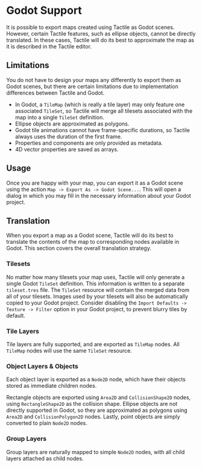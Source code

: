 # Godot Support

It is possible to export maps created using Tactile as Godot scenes.
However, certain Tactile features, such as ellipse objects, cannot be directly translated.
In these cases, Tactile will do its best to approximate the map as it is described in the Tactile editor.

## Limitations

You do not have to design your maps any differently to export them as Godot scenes, but there are certain limitations due to implementation differences between Tactile and Godot.

- In Godot, a `TileMap` (which is really a tile layer) may only feature one associated `TileSet`, so Tactile will merge all tilesets associated with the map into a single `TileSet` definition.
- Ellipse objects are approximated as polygons.
- Godot tile animations cannot have frame-specific durations, so Tactile always uses the duration of the first frame.
- Properties and components are only provided as metadata.
- 4D vector properties are saved as arrays.

## Usage

Once you are happy with your map, you can export it as a Godot scene using the action `Map -> Export As -> Godot Scene...`.
This will open a dialog in which you may fill in the necessary information about your Godot project.

## Translation

When you export a map as a Godot scene, Tactile will do its best to translate the contents of the map to corresponding nodes available in Godot.
This section covers the overall translation strategy.

### Tilesets

No matter how many tilesets your map uses, Tactile will only generate a single Godot `TileSet` definition.
This information is written to a separate `tileset.tres` file.
The `TileSet` resource will contain the merged data from all of your tilesets.
Images used by your tilesets will also be automatically copied to your Godot project.
Consider disabling the `Import Defaults -> Texture -> Filter` option in your Godot project, to prevent blurry tiles by default.

### Tile Layers

Tile layers are fully supported, and are exported as `TileMap` nodes. All `TileMap` nodes will use the same `TileSet` resource.

### Object Layers & Objects

Each object layer is exported as a `Node2D` node, which have their objects stored as immediate children nodes.

Rectangle objects are exported using `Area2D` and `CollisionShape2D` nodes, using `RectangleShape2D` as the collision shape.
Ellipse objects are not directly supported in Godot, so they are approximated as polygons using `Area2D` and `CollisionPolygon2D` nodes.
Lastly, point objects are simply converted to plain `Node2D` nodes.

### Group Layers

Group layers are naturally mapped to simple `Node2D` nodes, with all child layers attached as child nodes.
